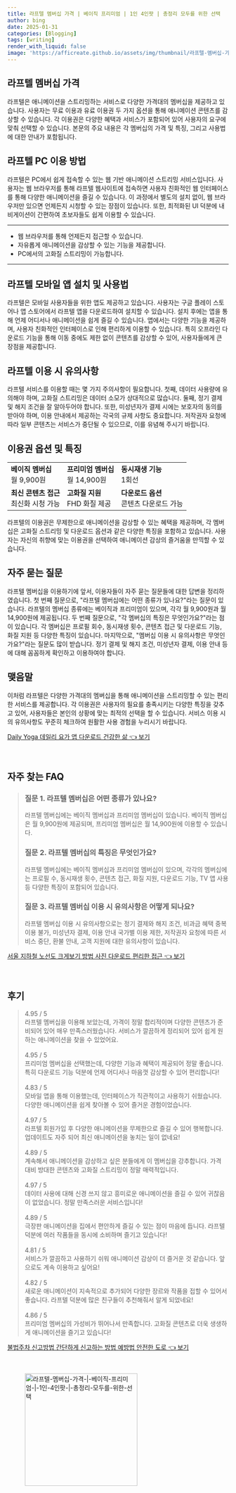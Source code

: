 ```yaml
---
title: 라프텔 멤버십 가격 | 베이직 프리미엄 | 1인 4인팟 | 총정리 모두를 위한 선택
author: bing
date: 2025-01-31
categories: [Blogging]
tags: [writing]
render_with_liquid: false
image: 'https://afficreate.github.io/assets/img/thumbnail/라프텔-멤버십-가격-|-베이직-프리미엄-|-1인-4인팟-|-총정리-모두를-위한-선택.webp'
---
```



<h2 id='라프텔_멤버십_가격'>라프텔 멤버십 가격</h2>

<p>라프텔은 애니메이션을 스트리밍하는 서비스로 다양한 가격대의 멤버십을 제공하고 있습니다. 사용자는 무료 이용과 유료 이용권 두 가지 옵션을 통해 애니메이션 콘텐츠를 감상할 수 있습니다. 각 이용권은 다양한 혜택과 서비스가 포함되어 있어 사용자의 요구에 맞춰 선택할 수 있습니다. 본문의 주요 내용은 각 멤버십의 가격 및 특징, 그리고 사용법에 대한 안내가 포함됩니다.</p>

<h2 id='라프텔_PC_이용_방법'>라프텔 PC 이용 방법</h2>

<p>라프텔은 PC에서 쉽게 접속할 수 있는 웹 기반 애니메이션 스트리밍 서비스입니다. 사용자는 웹 브라우저를 통해 라프텔 웹사이트에 접속하면 사용자 친화적인 웹 인터페이스를 통해 다양한 애니메이션을 즐길 수 있습니다. 이 과정에서 별도의 설치 없이, 웹 브라우저만 있으면 언제든지 시청할 수 있는 장점이 있습니다. 또한, 최적화된 UI 덕분에 내비게이션이 간편하여 초보자들도 쉽게 이용할 수 있습니다.</p>

<hr />

<ul>
    <li>웹 브라우저를 통해 언제든지 접근할 수 있습니다.</li>
    <li>자유롭게 애니메이션을 감상할 수 있는 기능을 제공합니다.</li>
    <li>PC에서의 고화질 스트리밍이 가능합니다.</li>
</ul>

<hr />

<h2 id='모바일_앱_설치_및_사용법'>라프텔 모바일 앱 설치 및 사용법</h2>

<p>라프텔은 모바일 사용자들을 위한 앱도 제공하고 있습니다. 사용자는 구글 플레이 스토어나 앱 스토어에서 라프텔 앱을 다운로드하여 설치할 수 있습니다. 설치 후에는 앱을 통해 언제 어디서나 애니메이션을 쉽게 즐길 수 있습니다. 앱에서는 다양한 기능을 제공하며, 사용자 친화적인 인터페이스로 인해 편리하게 이용할 수 있습니다. 특히 오프라인 다운로드 기능을 통해 이동 중에도 제한 없이 콘텐츠를 감상할 수 있어, 사용자들에게 큰 장점을 제공합니다.</p>

<h2 id='이용시_유의사항'>라프텔 이용 시 유의사항</h2>

<p>라프텔 서비스를 이용할 때는 몇 가지 주의사항이 필요합니다. 첫째, 데이터 사용량에 유의해야 하며, 고화질 스트리밍은 데이터 소모가 상대적으로 많습니다. 둘째, 정기 결제 및 해지 조건을 잘 알아두어야 합니다. 또한, 미성년자가 결제 시에는 보호자의 동의를 받아야 하며, 이용 안내에서 제공하는 각국의 규제 사항도 중요합니다. 저작권자 요청에 따라 일부 콘텐츠는 서비스가 중단될 수 있으므로, 이를 유념해 주시기 바랍니다.</p>

<h2 id='이용권_옵션_및_특징'>이용권 옵션 및 특징</h2>

<table>
    <tr>
        <td><b>베이직 멤버십</b><br> 월 9,900원</td>
        <td><b>프리미엄 멤버십</b><br> 월 14,900원</td>
        <td><b>동시재생 기능</b><br> 1회선</td>
    </tr>
    <tr>
        <td><b>최신 콘텐츠 접근</b><br> 최신화 시청 가능</td>
        <td><b>고화질 지원</b><br> FHD 화질 제공</td>
        <td><b>다운로드 옵션</b><br> 콘텐츠 다운로드 가능</td>
    </tr>
</table>

<p>라프텔의 이용권은 무제한으로 애니메이션을 감상할 수 있는 혜택을 제공하며, 각 멤버십은 고화질 스트리밍 및 다운로드 옵션과 같은 다양한 특징을 포함하고 있습니다. 사용자는 자신의 취향에 맞는 이용권을 선택하여 애니메이션 감상의 즐거움을 만끽할 수 있습니다.</p>

<h2 id='자주_묻는_질문'>자주 묻는 질문</h2>

<p>라프텔 멤버십을 이용하기에 앞서, 이용자들이 자주 묻는 질문들에 대한 답변을 정리하였습니다. 첫 번째 질문으로, "라프텔 멤버십에는 어떤 종류가 있나요?"라는 질문이 있습니다. 라프텔의 멤버십 종류에는 베이직과 프리미엄이 있으며, 각각 월 9,900원과 월 14,900원에 제공됩니다. 두 번째 질문으로, "각 멤버십의 특징은 무엇인가요?"라는 점이 있습니다. 각 멤버십은 프로필 회수, 동시재생 횟수, 콘텐츠 접근 및 다운로드 기능, 화질 지원 등 다양한 특징이 있습니다. 마지막으로, "멤버십 이용 시 유의사항은 무엇인가요?"라는 질문도 많이 받습니다. 정기 결제 및 해지 조건, 미성년자 결제, 이용 안내 등에 대해 꼼꼼하게 확인하고 이용하여야 합니다.</p>

<h2 id='결론'>맺음말</h2>

<p>이처럼 라프텔은 다양한 가격대의 멤버십을 통해 애니메이션을 스트리밍할 수 있는 편리한 서비스를 제공합니다. 각 이용권은 사용자의 필요를 충족시키는 다양한 특징을 갖추고 있어, 사용자들은 본인의 상황에 맞는 최적의 선택을 할 수 있습니다. 서비스 이용 시의 유의사항도 꾸준히 체크하여 원활한 사용 경험을 누리시기 바랍니다.</p>


<p><a class="click-button" title="Daily Yoga 데일리 요가 앱 다운로드 건강한 삶" href="https://afficreate.github.io/posts/Daily-Yoga-%EB%8D%B0%EC%9D%BC%EB%A6%AC-%EC%9A%94%EA%B0%80-%EC%95%B1-%EB%8B%A4%EC%9A%B4%EB%A1%9C%EB%93%9C-%EA%B1%B4%EA%B0%95%ED%95%9C-%EC%82%B6/" rel="dofollow">Daily Yoga 데일리 요가 앱 다운로드 건강한 삶 👈 보기</a></p><br>
<h2 id='자주_찾는_FAQ'>자주 찾는 FAQ</h2>
<div itemscope="" itemtype="https://schema.org/FAQPage"> 
<blockquote> 
<div itemscope="" itemprop="mainEntity" itemtype="https://schema.org/Question"> 
<h3 itemprop="name">질문 1. 라프텔 멤버십은 어떤 종류가 있나요?</h3> 
<div itemscope="" itemprop="acceptedAnswer" itemtype="https://schema.org/Answer"> 
<span itemprop="text"> 
<p>라프텔 멤버십에는 베이직 멤버십과 프리미엄 멤버십이 있습니다. 베이직 멤버십은 월 9,900원에 제공되며, 프리미엄 멤버십은 월 14,900원에 이용할 수 있습니다.</p> 
</span> 
</div> 
</div> 

<div itemscope="" itemprop="mainEntity" itemtype="https://schema.org/Question"> 
<h3 itemprop="name">질문 2. 라프텔 멤버십의 특징은 무엇인가요?</h3> 
<div itemscope="" itemprop="acceptedAnswer" itemtype="https://schema.org/Answer"> 
<span itemprop="text"> 
<p>라프텔 멤버십에는 베이직 멤버십과 프리미엄 멤버십이 있으며, 각각의 멤버십에는 프로필 수, 동시재생 횟수, 콘텐츠 접근, 화질 지원, 다운로드 기능, TV 앱 사용 등 다양한 특징이 포함되어 있습니다.</p> 
</span> 
</div> 
</div> 

<div itemscope="" itemprop="mainEntity" itemtype="https://schema.org/Question"> 
<h3 itemprop="name">질문 3. 라프텔 멤버십 이용 시 유의사항은 어떻게 되나요?</h3> 
<div itemscope="" itemprop="acceptedAnswer" itemtype="https://schema.org/Answer"> 
<span itemprop="text"> 
<p>라프텔 멤버십 이용 시 유의사항으로는 정기 결제와 해지 조건, 비과금 혜택 중복 이용 불가, 미성년자 결제, 이용 안내 국가별 이용 제한, 저작권자 요청에 따른 서비스 중단, 환불 안내, 고객 지원에 대한 유의사항이 있습니다.</p> 
</span> 
</div> 
</div> 
</blockquote> 
</div>
<p><a class="click-button" title="서울 지하철 노선도 크게보기 방법 사진 다운로드 편리한 접근" href="https://afficreate.github.io/posts/%EC%84%9C%EC%9A%B8-%EC%A7%80%ED%95%98%EC%B2%A0-%EB%85%B8%EC%84%A0%EB%8F%84-%ED%81%AC%EA%B2%8C%EB%B3%B4%EA%B8%B0-%EB%B0%A9%EB%B2%95-%EC%82%AC%EC%A7%84-%EB%8B%A4%EC%9A%B4%EB%A1%9C%EB%93%9C-%ED%8E%B8%EB%A6%AC%ED%95%9C-%EC%A0%91%EA%B7%BC/" rel="dofollow">서울 지하철 노선도 크게보기 방법 사진 다운로드 편리한 접근 👈 보기</a></p><br>
<h2 id='후기'>후기</h2>
<div itemscope itemtype="https://schema.org/Product">
  <blockquote>
  <div itemprop="review" itemscope itemtype="https://schema.org/Review">
      <div itemprop="reviewRating" itemscope itemtype="https://schema.org/Rating"> <span itemprop="ratingValue">4.95</span> / <span itemprop="bestRating">5</span> </div>
      <span itemprop="reviewBody">라프텔 멤버십을 이용해 보았는데, 가격이 정말 합리적이며 다양한 콘텐츠가 준비되어 있어 매우 만족스러웠습니다. 서비스가 깔끔하게 정리되어 있어 쉽게 원하는 애니메이션을 찾을 수 있었어요.</span>
  </div>
  <br>
  <div itemprop="review" itemscope itemtype="https://schema.org/Review">
      <div itemprop="reviewRating" itemscope itemtype="https://schema.org/Rating"> <span itemprop="ratingValue">4.95</span> / <span itemprop="bestRating">5</span> </div>
      <span itemprop="reviewBody">프리미엄 멤버십을 선택했는데, 다양한 기능과 혜택이 제공되어 정말 좋습니다. 특히 다운로드 기능 덕분에 언제 어디서나 마음껏 감상할 수 있어 편리합니다!</span>
  </div>
  <br>
  <div itemprop="review" itemscope itemtype="https://schema.org/Review">
      <div itemprop="reviewRating" itemscope itemtype="https://schema.org/Rating"> <span itemprop="ratingValue">4.83</span> / <span itemprop="bestRating">5</span> </div>
      <span itemprop="reviewBody">모바일 앱을 통해 이용했는데, 인터페이스가 직관적이고 사용하기 쉬웠습니다. 다양한 애니메이션을 쉽게 찾아볼 수 있어 즐거운 경험이었습니다.</span>
  </div>
  <br>
  <div itemprop="review" itemscope itemtype="https://schema.org/Review">
      <div itemprop="reviewRating" itemscope itemtype="https://schema.org/Rating"> <span itemprop="ratingValue">4.97</span> / <span itemprop="bestRating">5</span> </div>
      <span itemprop="reviewBody">라프텔 회원가입 후 다양한 애니메이션을 무제한으로 즐길 수 있어 행복합니다. 업데이트도 자주 되어 최신 애니메이션을 놓치는 일이 없네요!</span>
  </div>
  <br>
  <div itemprop="review" itemscope itemtype="https://schema.org/Review">
      <div itemprop="reviewRating" itemscope itemtype="https://schema.org/Rating"> <span itemprop="ratingValue">4.89</span> / <span itemprop="bestRating">5</span> </div>
      <span itemprop="reviewBody">계속해서 애니메이션을 감상하고 싶은 분들에게 이 멤버십을 강추합니다. 가격 대비 방대한 콘텐츠와 고화질 스트리밍이 정말 매력적입니다.</span>
  </div>
  <br>
  <div itemprop="review" itemscope itemtype="https://schema.org/Review">
      <div itemprop="reviewRating" itemscope itemtype="https://schema.org/Rating"> <span itemprop="ratingValue">4.97</span> / <span itemprop="bestRating">5</span> </div>
      <span itemprop="reviewBody">데이터 사용에 대해 신경 쓰지 않고 흥미로운 애니메이션을 즐길 수 있어 귀찮음이 없었습니다. 정말 만족스러운 서비스입니다!</span>
  </div>
  <br>
  <div itemprop="review" itemscope itemtype="https://schema.org/Review">
      <div itemprop="reviewRating" itemscope itemtype="https://schema.org/Rating"> <span itemprop="ratingValue">4.89</span> / <span itemprop="bestRating">5</span> </div>
      <span itemprop="reviewBody">극장판 애니메이션을 집에서 편안하게 즐길 수 있는 점이 마음에 듭니다. 라프텔 덕분에 여러 작품들을 동시에 소비하며 즐기고 있습니다!</span>
  </div>
  <br>
  <div itemprop="review" itemscope itemtype="https://schema.org/Review">
      <div itemprop="reviewRating" itemscope itemtype="https://schema.org/Rating"> <span itemprop="ratingValue">4.81</span> / <span itemprop="bestRating">5</span> </div>
      <span itemprop="reviewBody">서비스가 깔끔하고 사용하기 쉬워 애니메이션 감상이 더 즐거운 것 같습니다. 앞으로도 계속 이용하고 싶어요!</span>
  </div>
  <br>
  <div itemprop="review" itemscope itemtype="https://schema.org/Review">
      <div itemprop="reviewRating" itemscope itemtype="https://schema.org/Rating"> <span itemprop="ratingValue">4.82</span> / <span itemprop="bestRating">5</span> </div>
      <span itemprop="reviewBody">새로운 애니메이션이 지속적으로 추가되어 다양한 장르와 작품을 접할 수 있어서 좋습니다. 라프텔 덕분에 많은 친구들이 추천해줘서 알게 되었네요!</span>
  </div>
  <br>
  <div itemprop="review" itemscope itemtype="https://schema.org/Review">
      <div itemprop="reviewRating" itemscope itemtype="https://schema.org/Rating"> <span itemprop="ratingValue">4.86</span> / <span itemprop="bestRating">5</span> </div>
      <span itemprop="reviewBody">프리미엄 멤버십의 가성비가 뛰어나서 만족합니다. 고화질 콘텐츠로 더욱 생생하게 애니메이션을 즐기고 있습니다!</span>
  </div>
  </blockquote>
</div>
<p><a class="click-button" title="불법주차 신고방법 간단하게 신고하는 방법 예방법 안전한 도로" href="https://afficreate.github.io/posts/%EB%B6%88%EB%B2%95%EC%A3%BC%EC%B0%A8-%EC%8B%A0%EA%B3%A0%EB%B0%A9%EB%B2%95-%EA%B0%84%EB%8B%A8%ED%95%98%EA%B2%8C-%EC%8B%A0%EA%B3%A0%ED%95%98%EB%8A%94-%EB%B0%A9%EB%B2%95-%EC%98%88%EB%B0%A9%EB%B2%95-%EC%95%88%EC%A0%84%ED%95%9C-%EB%8F%84%EB%A1%9C/" rel="dofollow">불법주차 신고방법 간단하게 신고하는 방법 예방법 안전한 도로 👈 보기</a></p><br>
<figure class="image"><img src="https://afficreate.github.io/assets/img/thumbnail/라프텔-멤버십-가격-|-베이직-프리미엄-|-1인-4인팟-|-총정리-모두를-위한-선택.webp" alt="라프텔-멤버십-가격-|-베이직-프리미엄-|-1인-4인팟-|-총정리-모두를-위한-선택" width="256" height="256"></figure>